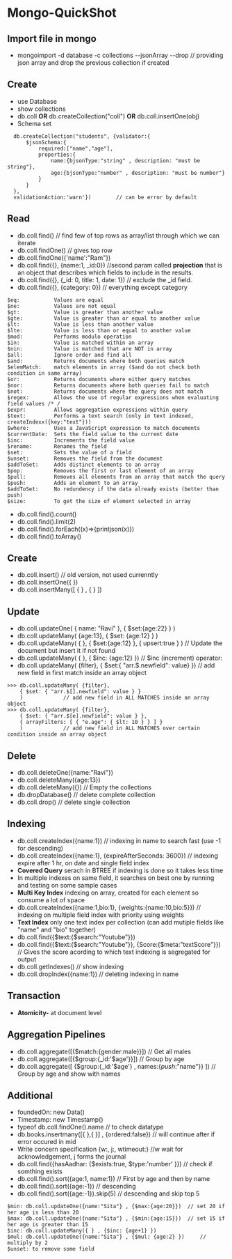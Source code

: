 # Mongo-QuickShot

## Import file in mongo
- mongoimport <path> -d database -c collections --jsonArray --drop      // providing json array and drop the previous collection if created

## Create
- use Database
- show collections
- db.coll **OR** db.createCollection("coll") **OR** db.coll.insertOne(obj)
- Schema set
```
  db.createCollection("students", {validator:{
      $jsonSchema:{
          required:["name","age"],
          properties:{
              name:{bjsonType:"string" , description: "must be string"},
              age:{bjsonType:"number" , description: "must be number"}
          }
      }
  },
  validationAction:'warn'})        // can be error by default
```

## Read
- db.coll.find()               // find few of top rows as array/list through which we can iterate
- db.coll.findOne()            // gives top row
- db.coll.findOne({'name':"Ram"})
- db.coll.find({}, {name:1, _id:0})                //second param called **projection** that is an object that describes which fields to include in the results.
- db.coll.find({}, {_id: 0, title: 1, date: 1})        // exclude the _id field.
- db.coll.find({}, {category: 0})                      // everything except category
```
$eq:           Values are equal
$ne:           Values are not equal
$gt:           Value is greater than another value
$gte:          Value is greater than or equal to another value
$lt:           Value is less than another value
$lte:          Value is less than or equal to another value
$mod:          Performs modulo operation
$in:           Value is matched within an array
$nin:          Value is matched that are NOT in array
$all:          Ignore order and find all
$and:          Returns documents where both queries match
$elemMatch:    match elements in array ($and do not check both condition in same array)
$or:           Returns documents where either query matches
$nor:          Returns documents where both queries fail to match
$not:          Returns documents where the query does not match
$regex:        Allows the use of regular expressions when evaluating field values /* /
$expr:         Allows aggregation expressions within query
$text:         Performs a text search (only in text indexed, createIndexx({key:"text"}))
$where:        Uses a JavaScript expression to match documents
$currentDate:  Sets the field value to the current date
$inc:          Increments the field value
$rename:       Renames the field
$set:          Sets the value of a field
$unset:        Removes the field from the document
$addToSet:     Adds distinct elements to an array
$pop:          Removes the first or last element of an array
$pull:         Removes all elements from an array that match the query
$push:         Adds an element to an array
$addToSet:     No redundency if the data already exists (better than push)
$size:         To get the size of element selected in array
```
- db.coll.find().count()
- db.coll.find().limit(2)
- db.coll.find().forEach((x)=>{printjson(x)})
- db.coll.find().toArray()

## Create
- db.coll.insert()      // old version, not used currenntly
- db.coll.insertOne({ })
- db.coll.insertMany([ { } , { } ])

## Update
- db.coll.updateOne( { name: "Ravi" }, { $set:{age:22} } ) 
- db.coll.updateMany( {age:13}, { $set: {age:12} } ) 
- db.coll.updateMany( { }, { $set:{age:12} }, { upsert:true } ) // Update the document but insert it if not found
- db.coll.updateMany( { }, { $inc: {age:12} })   // $inc (increment) operator:
- db.coll.updateMany( {filter}, { $set:{ "arr.$.newfield": value} })   // add new field in first match inside an array object
```
>>> db.coll.updateMany( {filter},
    { $set: { "arr.$[].newfield": value } }
    )             // add new field in ALL MATCHES inside an array object
>>> db.coll.updateMany( {filter},
    { $set: { "arr.$[e].newfield": value } },
    { arrayFilters: [ { "e.age": { $lt: 10 } } ] }
    )             // add new field in ALL MATCHES over certain condition inside an array object
```

## Delete
- db.coll.deleteOne({name:"Ravi"})
- db.coll.deleteMany({age:13})
- db.coll.deleteMany({})          // Empty the collections
- db.dropDatabase()               // delete complete collection
- db.coll.drop()                  // delete single collection

## Indexing
- db.coll.createIndex({name:1})                // indexing in name to search fast (use -1 for descending)
- db.coll.createIndex({name:1}, {expireAfterSeconds: 3600})                // indexing expire after 1 hr, on date and single field index
- **Covered Query** serach in BTREE if indexing is done so it takes less time
- In multiple indexes on same field, it searches on best one by running and testing on some sample cases
- **Multi Key Index** indexing on array, created for each element so consume a lot of space
- db.coll.createIndex({name:1,bio:1}, {weights:{name:10,bio:5}})                // indexing on multiple field index with priority using weights
- **Text Index** only one text index per collection (can add mutiple fields like "name" and "bio" together)
- db.coll.find({$text:{$search:"Youtube"}})
- db.coll.find({$text:{$search:"Youtube"}}, {Score:{$meta:"textScore"}})        // Gives the score acording to which text indexing is segregated for output
- db.coll.getIndexes()                         // show indexing
- db.coll.dropIndex({name:1})                  // deleting indexing in name

## Transaction
- **Atomicity-** at document level

## Aggregation Pipelines
- db.coll.aggregate([{$match:{gender:male}}])          // Get all males
- db.coll.aggregate([{$group:{_id:'$age'}}])          // Group by age
- db.coll.aggregate([ {$group:{_id:'$age'} , names:{$push:$"name"}} ])          // Group by age and show with names

## Additional
- foundedOn: new Data()
- Timestamp: new Timestamp()
- typeof db.coll.findOne().name      // to check datatype
- db.books.insertmany([{ },{ }] , {ordered:false})      // will continue after if error occured in mid
- Write concern specification {w:<value>, j:<value>, wtimeout:<value>}  //w wait for acknowledgement, j forms the journal
- db.coll.find({hasAadhar: {$exists:true, $type:'number' }})          // check if somthing exists
- db.coll.find().sort({age:1, name:1})         // First by age and then by name
- db.coll.find().sort({age:-1})                // descending
- db.coll.find().sort({age:-1}).skip(5)        // descending and skip top 5
```
$min: db.coll.updateOne({name:"Sita"} , {$max:{age:20}})  // set 20 if her age is less than 20
$max: db.coll.updateOne({name:"Sita"} , {$min:{age:15}})  // set 15 if her age is greater than 15
$inc: db.coll.updateMany({ } , {$inc: {age+1} })
$mul: db.coll.updateOne({name:"Sita"} , {$mul: {age:2} })     // multiply by 2
$unset: to remove some field
```
